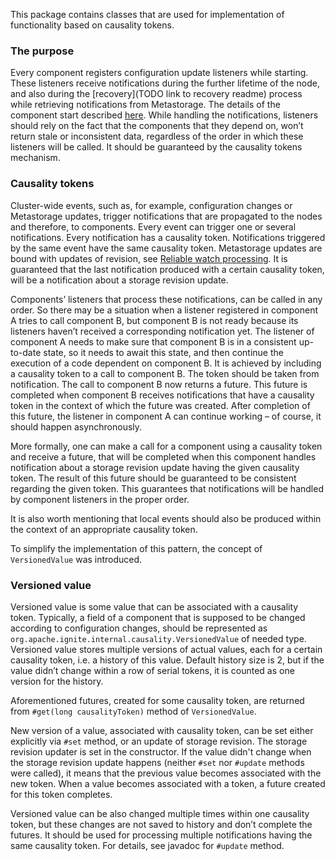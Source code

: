 This package contains classes that are used for implementation of functionality based on causality tokens.

### The purpose

Every component registers configuration update listeners while starting. These listeners receive notifications during the further lifetime of the node, and also during the [recovery](TODO link to recovery readme) process while retrieving notifications from Metastorage. The details of the component start described [here](../../../../../../../../../runner/README.md#node-components-startup). While handling the notifications, listeners should rely on the fact that the components that they depend on, won’t return stale or inconsistent data, regardless of the order in which these listeners will be called. It should be guaranteed by the causality tokens mechanism.

### Causality tokens

Cluster-wide events, such as, for example, configuration changes or Metastorage updates, trigger notifications that are propagated to the nodes and therefore, to components. Every event can trigger one or several notifications. Every notification has a causality token. Notifications triggered by the same event have the same causality token. Metastorage updates are bound with updates of revision, see [Reliable watch processing](../../../../../../../../../runner/README.md#reliable-watch-processing). 
It is guaranteed that the last notification produced with a certain causality token, will be a notification about a storage revision update.

Components’ listeners that process these notifications, can be called in any order. So there may be a situation when a listener registered in component A tries to call component B, but component B is not ready because its listeners haven’t received a corresponding notification yet. The listener of component A needs to make sure that component B is in a consistent up-to-date state, so it needs to await this state, and then continue the execution of a code dependent on component B. It is achieved by including a causality token to a call to component B. The token should be taken from notification. The call to component B now returns a future. This future is completed when component B receives notifications that have a causality token in the context of which the future was created. After completion of this future, the listener in component A can continue working – of course, it should happen asynchronously.

More formally, one can make a call for a component using a causality token and receive a future, that will be completed when this component handles notification about a storage revision update having the given causality token. The result of this future should be guaranteed to be consistent regarding the given token. This guarantees that notifications will be handled by component listeners in the proper order.

It is also worth mentioning that local events should also be produced within the context of an appropriate causality token.

To simplify the implementation of this pattern, the concept of `VersionedValue` was introduced.

### Versioned value

Versioned value is some value that can be associated with a causality token. Typically, a field of a component that is supposed to be changed according to configuration changes, should be represented as `org.apache.ignite.internal.causality.VersionedValue` of needed type. Versioned value stores multiple versions of actual values, each for a certain causality token, i.e. a history of this value. Default history size is 2, but if the value didn’t change within a row of serial tokens, it is counted as one version for the history.

Aforementioned futures, created for some causality token, are returned from `#get(long causalityToken)` method of `VersionedValue`.

New version of a value, associated with causality token, can be set either explicitly via `#set` method, or an update of storage revision. The storage revision updater is set in the constructor. If the value didn't change when the storage revision update happens (neither `#set` nor `#update` methods were called), it means that the previous value becomes associated with the new token. When a value becomes associated with a token, a future created for this token completes.

Versioned value can be also changed multiple times within one causality token, but these changes are not saved to history and don’t complete the futures. It should be used for processing multiple notifications having the same causality token. For details, see javadoc for `#update` method.
